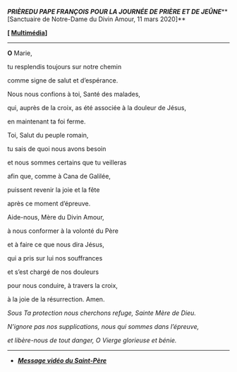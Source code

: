 ***PRIÈRE******DU PAPE FRANÇOIS*** ***POUR LA JOURNÉE DE PRIÈRE ET DE JEÛNE*****[Sanctuaire de Notre-Dame du Divin Amour, 11 mars 2020]**

**[ [Multimédia](http://w2.vatican.va/content/francesco/fr/events/event.dir.html/content/vaticanevents/fr/2020/3/11/videomessaggio-madonna-divino-amore.html)]**

* * *

**O** Marie,

tu resplendis toujours sur notre chemin

comme signe de salut et d’espérance.

Nous nous confions à toi, Santé des malades,

qui, auprès de la croix, as été associée à la douleur de Jésus,

en maintenant ta foi ferme.

Toi, Salut du peuple romain,

tu sais de quoi nous avons besoin

et nous sommes certains que tu veilleras

afin que, comme à Cana de Galilée,

puissent revenir la joie et la fête

après ce moment d’épreuve.

Aide-nous, Mère du Divin Amour,

à nous conformer à la volonté du Père

et à faire ce que nous dira Jésus,

qui a pris sur lui nos souffrances

et s’est chargé de nos douleurs

pour nous conduire, à travers la croix,

à la joie de la résurrection. Amen.

*Sous Ta protection nous cherchons refuge, Sainte Mère de Dieu.*

*N’ignore pas nos supplications, nous qui sommes dans l’épreuve,*

*et libère-nous de tout danger, O Vierge glorieuse et bénie.*

* * *

* ***[Message vidéo du Saint-Père](http://w2.vatican.va/content/francesco/fr/messages/pont-messages/2020/documents/papa-francesco_20200311_videomessaggio-madonna-divinoamore.html)***